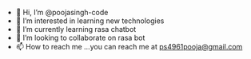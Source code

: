 - 👋 Hi, I’m @poojasingh-code
- 👀 I’m interested in learning new technologies
- 🌱 I’m currently learning rasa chatbot
- 💞️ I’m looking to collaborate on rasa bot
- 📫 How to reach me ...you can reach me at ps4961pooja@gmail.com

<!---
poojasingh-code/poojasingh-code is a ✨ special ✨ repository because its `README.md` (this file) appears on your GitHub profile.
You can click the Preview link to take a look at your changes.
--->
